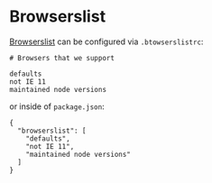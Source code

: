 # Browserslist

[Browserslist](https://github.com/browserslist/browserslist) can be configured via `.btowserslistrc`:

```
# Browsers that we support

defaults
not IE 11
maintained node versions
```

or inside of `package.json`:

```
{
  "browserslist": [
    "defaults",
    "not IE 11",
    "maintained node versions"
  ]
}
```
